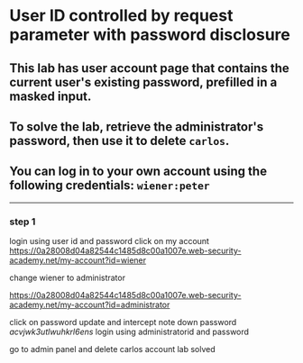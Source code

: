 # User ID controlled by request parameter with password disclosure

## This lab has user account page that contains the current user's existing password, prefilled in a masked input.

## To solve the lab, retrieve the administrator's password, then use it to delete `carlos`.

## You can log in to your own account using the following credentials: `wiener:peter`

---

### step 1

login using user id and password
click on my account
https://0a28008d04a82544c1485d8c00a1007e.web-security-academy.net/my-account?id=wiener

change wiener to administrator

https://0a28008d04a82544c1485d8c00a1007e.web-security-academy.net/my-account?id=administrator

click on password update and intercept
note down password
_acvjwk3utlwuhkrl6ens_
login using administratorid and password

go to admin panel and delete carlos account
lab solved
